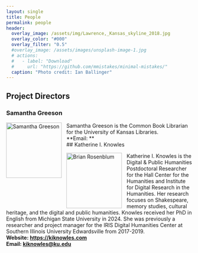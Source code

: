 ```yaml
---
layout: single
title: People
permalink: people
header:
  overlay_image: /assets/img/Lawrence,_Kansas_skyline_2018.jpg
  overlay_color: "#000"
  overlay_filter: "0.5"
  #overlay_image: /assets/images/unsplash-image-1.jpg
  # actions:
  #   - label: "Download"
  #     url: "https://github.com/mmistakes/minimal-mistakes/"
  caption: "Photo credit: Ian Ballinger"
---
```

<h2>Project Directors</h2>

<h3>Samantha Greeson</h3>


<img align="left" style="padding-right:10px" src="{{ site.baseurl }}/assets/img/samantha-greeson.jpg" alt="Samantha Greeson" width="150">
Samantha Greeson is the Common Book Librarian for the University of Kansas Libraries.   
<br>
**Email: <sgreeson@ku.edu>**
<br>
## Katherine I. Knowles

<img align="left" style="padding-right:10px" src="{{ site.baseurl }}/assets/img/katherine-knowles.jpg" alt="Brian Rosenblum" width="150">Katherine I. Knowles is the Digital & Public Humanities Postdoctoral Researcher for the Hall Center for the Humanities and Institute for Digital Research in the Humanities. Her research focuses on Shakespeare, memory studies, cultural heritage, and the digital and public humanities. Knowles received her PhD in English from Michigan State University in 2024. She was previously a researcher and project manager for the IRIS Digital Humanities Center at Southern Illinois University Edwardsville from 2017-2019. 
<br>
**Website: <https://kiknowles.com>**  
**Email: <kiknowles@ku.edu>**